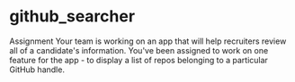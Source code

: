 # github_searcher

Assignment
Your team is working on an app that will help recruiters review all of a candidate's information. You've been assigned to work on one feature for the app - to display a list of repos belonging to a particular GitHub handle.
